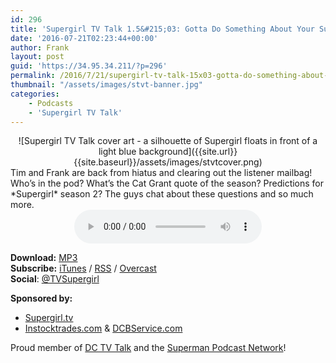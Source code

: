 ```yaml
---
id: 296
title: 'Supergirl TV Talk 1.5&#215;03: Gotta Do Something About Your Super Kids'
date: '2016-07-21T02:23:44+00:00'
author: Frank
layout: post
guid: 'https://34.95.34.211/?p=296'
permalink: /2016/7/21/supergirl-tv-talk-15x03-gotta-do-something-about-your-super-kids/
thumbnail: "/assets/images/stvt-banner.jpg"
categories:
    - Podcasts
    - 'Supergirl TV Talk'
---
```


<div markdown="1" style="text-align: center;">
![Supergirl TV Talk cover art - a silhouette of Supergirl floats in front of a light blue background]({{site.url}}{{site.baseurl}}/assets/images/stvtcover.png)
</div>
Tim and Frank are back from hiatus and clearing out the listener mailbag! Who’s in the pod? What’s the Cat Grant quote of the season? Predictions for *Supergirl* season 2? The guys chat about these questions and so much more.

<div markdown="1" style="text-align: center;">
<audio controls="controls"><source src="http://www.podtrac.com/pts/redirect.mp3/archive.org/download/STVT1.5x03/STVT1.5x03.mp3" type="audio/mpeg"></source><embed height="80px" width="80px"></embed> Your browser does not support this audio</audio>  
</div>  
  
  
**Download:** [MP3](http://www.podtrac.com/pts/redirect.mp3/archive.org/download/STVT1.5x03/STVT1.5x03.mp3)  
**Subscribe:** [iTunes](https://itunes.apple.com/us/podcast/supergirl-tv-talk/id961461785) / [RSS](http://feeds.feedburner.com/supergirltvtalk) / [Overcast](https://overcast.fm/itunes961461785/supergirl-tv-talk-a-supergirl-podcast)  
**Social**: [@TVSupergirl](https://twitter.com/TVSupergirl)

**Sponsored by:**
- [Supergirl.tv](http://supergirl.tv/)
- [Instocktrades.com](http://instocktrades.com/) &amp; [DCBService.com](http://dcbservice.com/)

Proud member of [DC TV Talk](http://dctvtalk.com/) and the [Superman Podcast Network](http://www.supermanpodcastnetwork.com/)!
